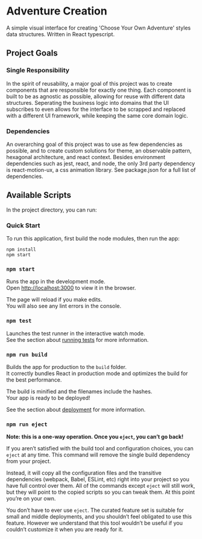 # Adventure Creation

A simple visual interface for creating 'Choose Your Own Adventure' styles data structures. Written in React typescript.


## Project Goals

### Single Responsibility

In the spirit of reusability, a major goal of this project was to create components that are responsible for exactly one thing. Each component is built to be as agnostic as possible, allowing for reuse with different data structures. Seperating the business logic into domains that the UI subscribes to even allows for the interface to be scrapped and replaced with a different UI framework, while keeping the same core domain logic.

### Dependencies

An overarching goal of this project was to use as few dependencies as possible, and to create custom solutions for theme, an observable pattern, hexagonal architecture, and react context. Besides environment dependencies such as jest, react, and node, the only 3rd party dependency is react-motion-ux, a css animation library. See package.json for a full list of dependencies.


## Available Scripts

In the project directory, you can run:

### Quick Start

To run this application, first build the node modules, then run the app:

```
npm install
npm start
```

### `npm start`

Runs the app in the development mode.\
Open [http://localhost:3000](http://localhost:3000) to view it in the browser.

The page will reload if you make edits.\
You will also see any lint errors in the console.

### `npm test`

Launches the test runner in the interactive watch mode.\
See the section about [running tests](https://facebook.github.io/create-react-app/docs/running-tests) for more information.

### `npm run build`

Builds the app for production to the `build` folder.\
It correctly bundles React in production mode and optimizes the build for the best performance.

The build is minified and the filenames include the hashes.\
Your app is ready to be deployed!

See the section about [deployment](https://facebook.github.io/create-react-app/docs/deployment) for more information.

### `npm run eject`

**Note: this is a one-way operation. Once you `eject`, you can’t go back!**

If you aren’t satisfied with the build tool and configuration choices, you can `eject` at any time. This command will remove the single build dependency from your project.

Instead, it will copy all the configuration files and the transitive dependencies (webpack, Babel, ESLint, etc) right into your project so you have full control over them. All of the commands except `eject` will still work, but they will point to the copied scripts so you can tweak them. At this point you’re on your own.

You don’t have to ever use `eject`. The curated feature set is suitable for small and middle deployments, and you shouldn’t feel obligated to use this feature. However we understand that this tool wouldn’t be useful if you couldn’t customize it when you are ready for it.
